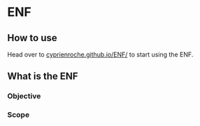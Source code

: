# ENF

## How to use

Head over to [cyprienroche.github.io/ENF/](https://cyprienroche.github.io/ENF/) to start using the ENF.

## What is the ENF

### Objective

### Scope
